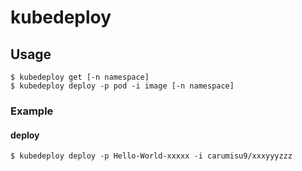 # kubedeploy

## Usage

```
$ kubedeploy get [-n namespace] 
$ kubedeploy deploy -p pod -i image [-n namespace]
```


### Example

#### deploy

```
$ kubedeploy deploy -p Hello-World-xxxxx -i carumisu9/xxxyyyzzz
```

